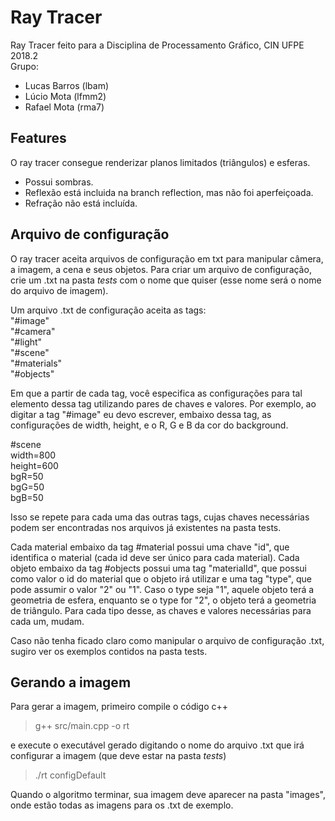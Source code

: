 # Ray Tracer
Ray Tracer feito para a Disciplina de Processamento Gráfico, CIN UFPE 2018.2  
Grupo:  
- Lucas Barros (lbam)
- Lúcio Mota (lfmm2)
- Rafael Mota (rma7) 

## Features
O ray tracer consegue renderizar planos limitados (triângulos) e esferas.  
- Possui sombras.   
- Reflexão está incluida na branch reflection, mas não foi aperfeiçoada.   
- Refração não está incluída.  

## Arquivo de configuração

O ray tracer aceita arquivos de configuração em txt para manipular câmera, a imagem, a cena e seus objetos.
Para criar um arquivo de configuração, crie um .txt na pasta *tests* com o nome que quiser (esse nome será o nome do arquivo de imagem).

Um arquivo .txt de configuração aceita as tags:  
"#image"  
"#camera"  
"#light"  
"#scene"  
"#materials"  
"#objects"  

Em que a partir de cada tag, você especifica as configurações para tal elemento dessa tag utilizando pares de chaves e valores. Por exemplo, ao digitar a tag "#image" eu devo escrever, embaixo dessa tag, as configurações de width, height, e o R, G e B da cor do background.

#scene  
width=800  
height=600  
bgR=50  
bgG=50  
bgB=50  

Isso se repete para cada uma das outras tags, cujas chaves necessárias podem ser encontradas nos arquivos já existentes na pasta tests.

Cada material embaixo da tag #material possui uma chave "id", que identifica o material (cada id deve ser único para cada material).
Cada objeto embaixo da tag #objects possui uma tag "materialId", que possui como valor o id do material que o objeto irá utilizar e uma tag "type", que pode assumir o valor "2" ou "1". Caso o type seja "1", aquele objeto terá a geometria de esfera, enquanto se o type for "2", o objeto terá a geometria de triângulo. Para cada tipo desse, as chaves e valores necessárias para cada um, mudam.

Caso não tenha ficado claro como manipular o arquivo de configuração .txt, sugiro ver os exemplos contidos na pasta tests.

## Gerando a imagem

Para gerar a imagem, primeiro compile o código c++

> g++ src/main.cpp -o rt

e execute o executável gerado digitando o nome do arquivo .txt que irá configurar a imagem (que deve estar na pasta *tests*)

> ./rt configDefault

Quando o algoritmo terminar, sua imagem deve aparecer na pasta "images", onde estão todas as imagens para os .txt de exemplo.
